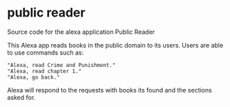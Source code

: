 # public reader
 Source code for the alexa application Public Reader

This Alexa app reads books in the public domain to its users. Users are able to use commands such as:

    "Alexa, read Crime and Punishment."
    "Alexa, read chapter 1."
    "Alexa, go back."

Alexa will respond to the requests with books its found and the sections asked for.

